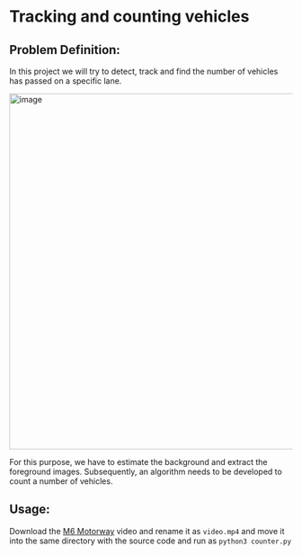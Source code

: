 # Tracking and counting vehicles

## Problem Definition:
In this project we will try to detect, track and find the number of vehicles
has passed on a specific lane.

<img width="633" alt="image" src="https://user-images.githubusercontent.com/40280575/124359415-76d14f80-dc2d-11eb-9328-c4d8060679b6.png">


For this purpose, we have to estimate the
background and extract the foreground images. Subsequently, an algorithm
needs to be developed to count a number of vehicles.
## Usage:

Download the [M6 Motorway](https://www.youtube.com/watch?v=PNCJQkvALVc) video and rename it as `video.mp4` and move it into the same directory with the source code and run as `python3 counter.py`




